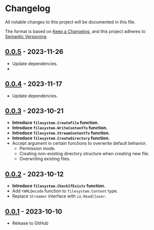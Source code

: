 # Changelog

All notable changes to this project will be documented in this file.

The format is based on [Keep a Changelog](https://keepachangelog.com/en/1.0.0/),
and this project adheres to [Semantic Versioning](https://semver.org/spec/v2.0.0.html).

## [0.0.5] - 2023-11-26

* Update dependencies.
* 
## [0.0.4] - 2023-11-17

* Update dependencies.

## [0.0.3] - 2023-10-21

* **Introduce `filesystem.CreateFile` function.**
* **Introduce `filesystem.WriteContentTo` function.**
* **Introduce `filesystem.StreamContentTo` function.**
* **Introduce `filesystem.CreateDirectory` function.**
* Accept argument in certain functions to overwrite default behavior.
    * Permission mode.
    * Creating non-existing directory structure when creating new file.
    * Overwriting existing files.

## [0.0.2] - 2023-10-12

* **Introduce `filesystem.CheckIfExists` function.**
* Add `YAMLDecode` function to `filesystem.Content` type.
* Replace `Streamer` interface with `io.ReadCloser`.

## [0.0.1] - 2023-10-10

* Release to GitHub

[0.0.5]: https://github.com/SevenOfSpades/go-wrapped-filesystem/releases/tag/v0.0.5
[0.0.4]: https://github.com/SevenOfSpades/go-wrapped-filesystem/releases/tag/v0.0.4
[0.0.3]: https://github.com/SevenOfSpades/go-wrapped-filesystem/releases/tag/v0.0.3
[0.0.2]: https://github.com/SevenOfSpades/go-wrapped-filesystem/releases/tag/v0.0.2
[0.0.1]: https://github.com/SevenOfSpades/go-wrapped-filesystem/releases/tag/v0.0.1